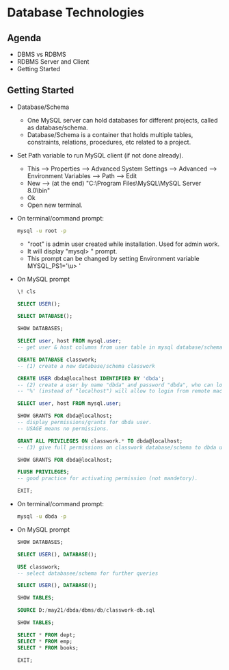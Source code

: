 # Database Technologies

## Agenda
* DBMS vs RDBMS
* RDBMS Server and Client
* Getting Started

## Getting Started
* Database/Schema
	* One MySQL server can hold databases for different projects, called as database/schema.
	* Database/Schema is a container that holds multiple tables, constraints, relations, procedures, etc related to a project.

* Set Path variable to run MySQL client (if not done already).
	* This --> Properties --> Advanced System Settings --> Advanced --> Environment Variables --> Path --> Edit
	* New --> (at the end) "C:\Program Files\MySQL\MySQL Server 8.0\bin"
	* Ok
	* Open new terminal.

* On terminal/command prompt:

	```sh
	mysql -u root -p
	```
	
	* "root" is admin user created while installation. Used for admin work.
	* It will display "mysql> " prompt.
	* This prompt can be changed by setting Environment variable MYSQL_PS1='\u> '

* On MySQL prompt

	```SQL
	\! cls

	SELECT USER();

	SELECT DATABASE();

	SHOW DATABASES;

	SELECT user, host FROM mysql.user;
	-- get user & host columns from user table in mysql database/schema.

	CREATE DATABASE classwork;
	-- (1) create a new database/schema classwork
	
	CREATE USER dbda@localhost IDENTIFIED BY 'dbda';
	-- (2) create a user by name "dbda" and password "dbda", who can login from current machine only "localhost".
	-- '%' (instead of "localhost") will allow to login from remote machine (in the same network).

	SELECT user, host FROM mysql.user;

	SHOW GRANTS FOR dbda@localhost;
	-- display permissions/grants for dbda user.
	-- USAGE means no permissions.

	GRANT ALL PRIVILEGES ON classwork.* TO dbda@localhost;
	-- (3) give full permissions on classwork database/schema to dbda user.

	SHOW GRANTS FOR dbda@localhost;

	FLUSH PRIVILEGES;
	-- good practice for activating permission (not mandetory).

	EXIT;
	```

* On terminal/command prompt:

	```sh
	mysql -u dbda -p
	```

* On MySQL prompt

	```SQL
	SHOW DATABASES;

	SELECT USER(), DATABASE();

	USE classwork;
	-- select databasee/schema for further queries

	SELECT USER(), DATABASE();

	SHOW TABLES;

	SOURCE D:/may21/dbda/dbms/db/classwork-db.sql

	SHOW TABLES;

	SELECT * FROM dept;
	SELECT * FROM emp;
	SELECT * FROM books;

	EXIT;
	```
